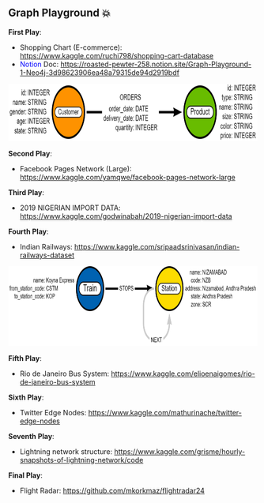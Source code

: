 ## Graph Playground  :boom: 

**First Play**: 
- Shopping Chart (E-commerce): https://www.kaggle.com/ruchi798/shopping-cart-database
- <span style="color:blue"> Notion </span> Doc: https://roasted-pewter-258.notion.site/Graph-Playground-1-Neo4j-3d98623906ea48a79315de94d2919bdf

<img src="https://github.com/BiaPri/Graph_Field/blob/master/images/E-Commerce_Graph.png?raw=true" width="807" height="116" />

**Second Play**:
- Facebook Pages Network (Large): https://www.kaggle.com/yamqwe/facebook-pages-network-large

**Third Play**:
- 2019 NIGERIAN IMPORT DATA: https://www.kaggle.com/godwinabah/2019-nigerian-import-data

**Fourth Play**:
- Indian Railways: https://www.kaggle.com/sripaadsrinivasan/indian-railways-dataset

<img src="https://github.com/BiaPri/Graph_Field/blob/master/images/Indian_Railway.png?raw=true" width="850" height="161" />

**Fifth Play**:
- Rio de Janeiro Bus System: https://www.kaggle.com/elioenaigomes/rio-de-janeiro-bus-system

**Sixth Play**:
- Twitter Edge Nodes: https://www.kaggle.com/mathurinache/twitter-edge-nodes

**Seventh Play**:
- Lightning network structure: https://www.kaggle.com/grisme/hourly-snapshots-of-lightning-network/code

**Final Play**:
- Flight Radar: https://github.com/mkorkmaz/flightradar24

